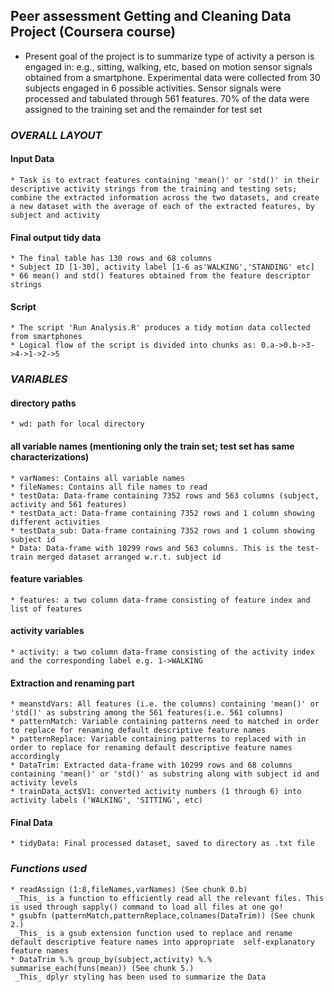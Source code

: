 ## Peer assessment Getting and Cleaning Data Project (Coursera course)
   * Present goal of the project is to summarize type of activity a person is engaged in: e.g., sitting, walking, etc, based on motion sensor signals obtained from a smartphone. Experimental data were collected from 30 subjects engaged in 6 possible activities. Sensor signals were processed and tabulated through 561 features. 70% of the data were assigned to the training set and the remainder for test set

### _OVERALL LAYOUT_
 
#### Input Data 
    * Task is to extract features containing 'mean()' or 'std()' in their descriptive activity strings from the training and testing sets; combine the extracted information across the two datasets, and create a new dataset with the average of each of the extracted features, by subject and activity

#### Final output tidy data
    * The final table has 130 rows and 68 columns
    * Subject ID [1-30], activity label [1-6 as'WALKING','STANDING' etc]
    * 66 mean() and std() features obtained from the feature descriptor strings

#### Script
    * The script 'Run Analysis.R' produces a tidy motion data collected from smartphones
    * Logical flow of the script is divided into chunks as: 0.a->0.b->3->4->1->2->5

### _VARIABLES_

#### directory paths
    * wd: path for local directory

#### all variable names (mentioning only the train set; test set has same characterizations)
    * varNames: Contains all variable names
    * fileNames: Contains all file names to read
    * testData: Data-frame containing 7352 rows and 563 columns (subject, activity and 561 features)
    * testData_act: Data-frame containing 7352 rows and 1 column showing different activities
    * testData_sub: Data-frame containing 7352 rows and 1 column showing subject id
    * Data: Data-frame with 10299 rows and 563 columns. This is the test-train merged dataset arranged w.r.t. subject id
 
#### feature variables
    * features: a two column data-frame consisting of feature index and list of features

#### activity variables
    * activity: a two column data-frame consisting of the activity index and the corresponding label e.g. 1->WALKING

#### Extraction and renaming part
    * meanstdVars: All features (i.e. the columns) containing 'mean()' or 'std()' as substring among the 561 features(i.e. 561 columns)
    * patternMatch: Variable containing patterns need to matched in order to replace for renaming default descriptive feature names
    * patternReplace: Variable containing patterns to replaced with in order to replace for renaming default descriptive feature names accordingly
    * DataTrim: Extracted data-frame with 10299 rows and 68 columns containing 'mean()' or 'std()' as substring along with subject id and activity levels
    * trainData_act$V1: converted activity numbers (1 through 6) into activity labels ('WALKING', 'SITTING', etc)

#### Final Data
    * tidyData: Final processed dataset, saved to directory as .txt file


### _Functions used_
    * readAssign (1:8,fileNames,varNames) (See chunk 0.b)
     _This_ is a function to efficiently read all the relevant files. This is used through sapply() command to load all files at one go!
    * gsubfn (patternMatch,patternReplace,colnames(DataTrim)) (See chunk 2.)
     _This_ is a gsub extension function used to replace and rename default descriptive feature names into appropriate  self-explanatory feature names
    * DataTrim %.% group_by(subject,activity) %.% summarise_each(funs(mean)) (See chunk 5.)
     _This_ dplyr styling has been used to summarize the Data

